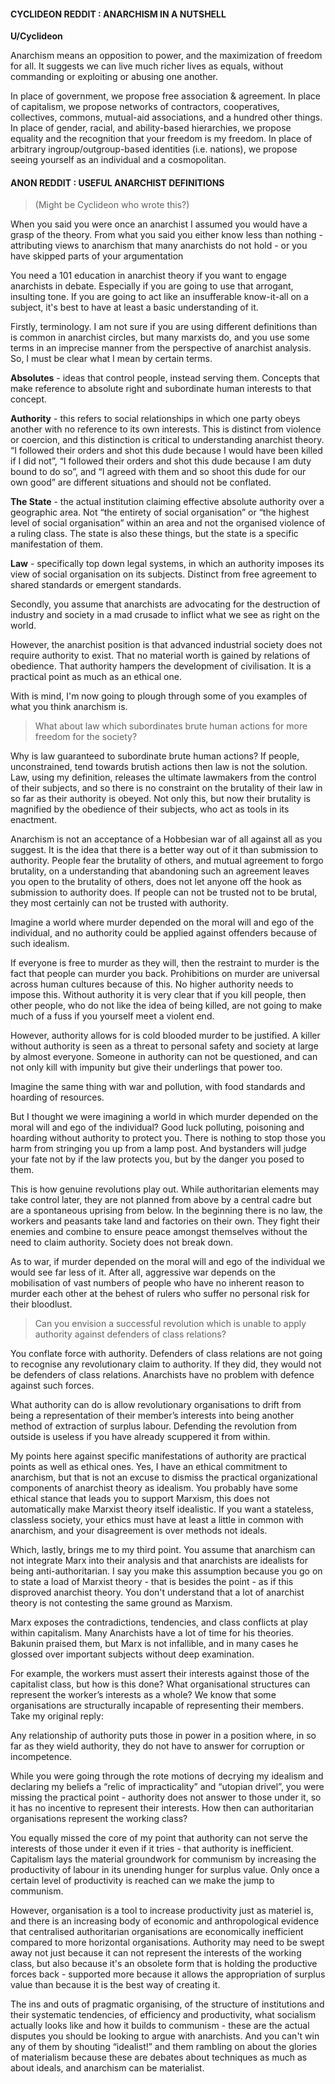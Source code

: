 #### CYCLIDEON REDDIT : ANARCHISM IN A NUTSHELL

**U/Cyclideon**

Anarchism means an opposition to power, and the maximization of freedom for all. It suggests we can live much richer lives as equals, 
without commanding or exploiting or abusing one another.

In place of government, we propose free association & agreement. In place of capitalism, we propose networks of contractors, cooperatives, 
collectives, commons, mutual-aid associations, and a hundred other things. In place of gender, racial, and ability-based hierarchies, we 
propose equality and the recognition that your freedom is my freedom. In place of arbitrary ingroup/outgroup-based identities (i.e. 
nations), we propose seeing yourself as an individual and a cosmopolitan.

#### ANON REDDIT : USEFUL ANARCHIST DEFINITIONS

> (Might be Cyclideon who wrote this?)

When you said you were once an anarchist I assumed you would have a grasp of the theory. From what you said you either know less than 
nothing - attributing views to anarchism that many anarchists do not hold - or you have skipped parts of your argumentation

You need a 101 education in anarchist theory if you want to engage anarchists in debate. Especially if you are going to use that arrogant, 
insulting tone. If you are going to act like an insufferable know-it-all on a subject, it's best to have at least a basic understanding of 
it.

Firstly, terminology. I am not sure if you are using different definitions than is common in anarchist circles, but many marxists do, and 
you use some terms in an imprecise manner from the perspective of anarchist analysis. So, I must be clear what I mean by certain terms.

**Absolutes** - ideas that control people, instead serving them. Concepts that make reference to absolute right and subordinate human interests 
to that concept.

**Authority** - this refers to social relationships in which one party obeys another with no reference to its own interests. This is distinct 
from violence or coercion, and this distinction is critical to understanding anarchist theory. “I followed their orders and shot this dude 
because I would have been killed if I did not”, “I followed their orders and shot this dude because I am duty bound to do so”, and “I 
agreed with them and so shoot this dude for our own good” are different situations and should not be conflated.

**The State** - the actual institution claiming effective absolute authority over a geographic area. Not “the entirety of social organisation” 
or “the highest level of social organisation” within an area and not the organised violence of a ruling class. The state is also these 
things, but the state is a specific manifestation of them.

**Law** - specifically top down legal systems, in which an authority imposes its view of social organisation on its subjects. Distinct from 
free agreement to shared standards or emergent standards.

Secondly, you assume that anarchists are advocating for the destruction of industry and society in a mad crusade to inflict what we see as 
right on the world.

However, the anarchist position is that advanced industrial society does not require authority to exist. That no material worth is gained 
by relations of obedience. That authority hampers the development of civilisation. It is a practical point as much as an ethical one.

With is mind, I'm now going to plough through some of you examples of what you think anarchism is.

> What about law which subordinates brute human actions for more freedom for the society?

Why is law guaranteed to subordinate brute human actions? If people, unconstrained, tend towards brutish actions then law is not the 
solution. Law, using my definition, releases the ultimate lawmakers from the control of their subjects, and so there is no constraint on 
the brutality of their law in so far as their authority is obeyed. Not only this, but now their brutality is magnified by the obedience of 
their subjects, who act as tools in its enactment.

Anarchism is not an acceptance of a Hobbesian war of all against all as you suggest. It is the idea that there is a better way out of it 
than submission to authority. People fear the brutality of others, and mutual agreement to forgo brutality, on a understanding that 
abandoning such an agreement leaves you open to the brutality of others, does not let anyone off the hook as submission to authority does. 
If people can not be trusted not to be brutal, they most certainly can not be trusted with authority.

Imagine a world where murder depended on the moral will and ego of the individual, and no authority could be applied against offenders 
because of such idealism.

If everyone is free to murder as they will, then the restraint to murder is the fact that people can murder you back. Prohibitions on 
murder are universal across human cultures because of this. No higher authority needs to impose this. Without authority it is very clear 
that if you kill people, then other people, who do not like the idea of being killed, are not going to make much of a fuss if you yourself 
meet a violent end.

However, authority allows for is cold blooded murder to be justified. A killer without authority is seen as a threat to personal safety 
and society at large by almost everyone. Someone in authority can not be questioned, and can not only kill with impunity but give their 
underlings that power too.

Imagine the same thing with war and pollution, with food standards and hoarding of resources.

But I thought we were imagining a world in which murder depended on the moral will and ego of the individual? Good luck polluting, 
poisoning and hoarding without authority to protect you. There is nothing to stop those you harm from stringing you up from a lamp post. 
And bystanders will judge your fate not by if the law protects you, but by the danger you posed to them.

This is how genuine revolutions play out. While authoritarian elements may take control later, they are not planned from above by a 
central cadre but are a spontaneous uprising from below. In the beginning there is no law, the workers and peasants take land and 
factories on their own. They fight their enemies and combine to ensure peace amongst themselves without the need to claim authority. 
Society does not break down.

As to war, if murder depended on the moral will and ego of the individual we would see far less of it. After all, aggressive war depends 
on the mobilisation of vast numbers of people who have no inherent reason to murder each other at the behest of rulers who suffer no 
personal risk for their bloodlust.

> Can you envision a  successful revolution which is unable to apply authority against defenders of class relations?

You conflate force with authority. Defenders of class relations are not going to recognise any revolutionary claim to authority. If they 
did, they would not be defenders of class relations. Anarchists have no problem with defence against such forces.

What authority can do is allow revolutionary organisations to drift from being a representation of their member’s interests into being 
another method of extraction of surplus labour. Defending the revolution from outside is useless if you have already scuppered it from 
within.

My points here against specific manifestations of authority are practical points as well as ethical ones. Yes, I have an ethical 
commitment to anarchism, but that is not an excuse to dismiss the practical organizational components of anarchist theory as idealism. You 
probably have some ethical stance that leads you to support Marxism, this does not automatically make Marxist theory itself idealistic. If 
you want a stateless, classless society, your ethics must have at least a little in common with anarchism, and your disagreement is over 
methods not ideals.

Which, lastly, brings me to my third point. You assume that anarchism can not integrate Marx into their analysis and that anarchists are 
idealists for being anti-authoritarian. I say you make this assumption because you go on to state a load of Marxist theory - that is 
besides the point - as if this disproved anarchist theory. You don't  understand that a lot of anarchist theory is not contesting the same 
ground as Marxism.

Marx exposes the contradictions, tendencies, and class conflicts at play within capitalism. Many Anarchists have a lot of time for his 
theories. Bakunin praised them, but Marx is not infallible, and in many cases he glossed over important subjects without deep examination.

For example, the workers must assert their interests against those of the capitalist class, but how is this done? What organisational 
structures can represent the worker’s interests as a whole? We know that some organisations are structurally incapable of representing 
their members. Take my original reply:

Any relationship of authority puts those in power in a position where, in so far as they wield authority, they do not have to answer for 
corruption or incompetence.

While you were going through the rote motions of decrying my idealism and declaring my beliefs a “relic of impracticality” and “utopian 
drivel”, you were missing the practical point - authority does not answer to those under it, so it has no incentive to represent their 
interests. How then can authoritarian organisations represent the working class?

You equally missed the core of my point that authority can not serve the interests of those under it even if it tries - that authority is 
inefficient. Capitalism lays the material groundwork for communism by increasing the productivity of labour in its unending hunger for 
surplus value. Only once a certain level of productivity is reached can we make the jump to communism.

However, organisation is a tool to increase productivity just as materiel is, and there is an increasing body of economic and 
anthropological evidence that centralised authoritarian organisations are economically inefficient compared to more horizontal 
organisations. Authority may need to be swept away not just because it can not represent the interests of the working class, but also 
because it's an obsolete form that is holding the productive forces back - supported more because it allows the appropriation of surplus 
value than because it is the best way of creating it.

The ins and outs of pragmatic organising, of the structure of institutions and their systematic tendencies, of efficiency and 
productivity, what socialism actually looks like and how it builds to communism - these are the actual disputes you should be looking to 
argue with anarchists. And you can't win any of them by shouting “idealist!” and them rambling on about the glories of materialism because 
these are debates about techniques as much as about ideals, and anarchism can be materialist.
